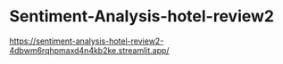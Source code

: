 # Sentiment-Analysis-hotel-review2

https://sentiment-analysis-hotel-review2-4dbwm6rqhpmaxd4n4kb2ke.streamlit.app/
